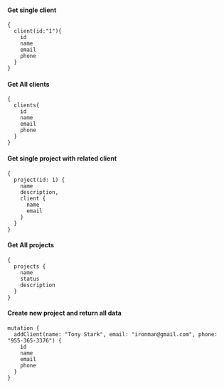 #### Get single client
``` 
{
  client(id:"1"){
    id
    name
    email
    phone
  }
}
```

#### Get All clients
``` 
{
  clients{
    id
    name
    email
    phone
  }
}
```

#### Get single project with related client
``` 
{
  project(id: 1) {
    name
    description,
    client {
      name
      email
    }
  }
}
```

#### Get All projects
``` 
{
  projects {
    name
    status
    description
  }
}
```

#### Create new project and return all data
```
mutation {
  addClient(name: "Tony Stark", email: "ironman@gmail.com", phone: "955-365-3376") {
    id
    name
    email
    phone
  }
}
```